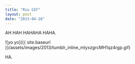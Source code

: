 ```yaml
---
title: "Riu GIF"
layout: post
date: "2013-04-28"
---
```


AH HAH HAHAHA HAHA.

![yo yo]({{ site.baseurl }}/assets/images/2013/tumblr_inline_mlyxzgrcMH1qz4rgp.gif)

HA.
